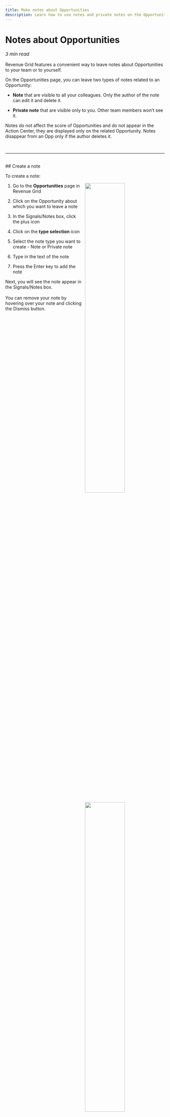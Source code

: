 ```yaml
---
title: Make notes about Opportunities
description: Learn how to use notes and private notes on the Opportunities page
---
```


  
# Notes about Opportunities 

<p style="font-size:15px"><i>3 min read</i> </p>
<!-- ShareThis BEGIN -->
<div class="addthis_inline_share_toolbox"></div>
<!-- End ShareThis -->


Revenue Grid features a convenient way to leave notes about Opportunities to your team or to yourself. 

On the Opportunities page, you can leave two types of notes related to an Opportunity:  

* **Note** that are visible to all your colleagues. Only the author of the note can edit it and delete it.

* **Private note** that are visible only to you. Other team members won’t see it. 

Notes do not affect the score of Opportunities and do not appear in the Action Center, they are displayed only on the related Opportunity. Notes disappear from an Opp only if the author deletes it.

<br>
<hr>
<br>
## Create a note 

To create a note:

<img src="..\..\assets\images\notes\notes.png" style="width:50%; display:inline-block; vertical-align:middle; margin-left:10px; float: right">

1. Go to the **Opportunities** page in Revenue Grid

2. Click on the Opportunity about which you want to leave a note

3. In the Signals/Notes box, click the plus icon

4. Click on the **type selection** icon

5. Select the note type you want to create - Note or Private note

6. Type in the text of the note 

7. Press the Enter key to add the note

<img src="..\..\assets\images\notes\note-added.png" style="width:50%; display:inline-block; vertical-align:middle; margin-left:10px; float: right">
Next, you will see the note appear in the Signals/Notes box.
<br><br>

<img src="..\..\assets\images\notes\dismiss.png" style="width:50%; display:inline-block; vertical-align:middle; margin-left:10px; float: right">
You can remove your note by hovering over your note and clicking the Dismiss button.